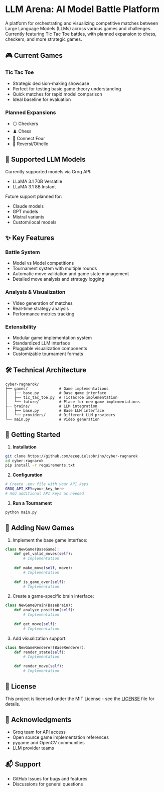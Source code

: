 # LLM Arena: AI Model Battle Platform

A platform for orchestrating and visualizing competitive matches between Large Language Models (LLMs) across various games and challenges. Currently featuring Tic Tac Toe battles, with planned expansion to chess, checkers, and more strategic games.

## 🎮 Current Games

### Tic Tac Toe
- Strategic decision-making showcase
- Perfect for testing basic game theory understanding
- Quick matches for rapid model comparison
- Ideal baseline for evaluation

### Planned Expansions
- ⚪ Checkers
- ♟️ Chess
- 🎲 Connect Four
- 🎯 Reversi/Othello

## 🤖 Supported LLM Models

Currently supported models via Groq API:
- LLaMA 3.1 70B Versatile
- LLaMA 3.1 8B Instant

Future support planned for:
- Claude models
- GPT models
- Mistral variants
- Custom/local models

## ✨ Key Features

### Battle System
- Model vs Model competitions
- Tournament system with multiple rounds
- Automatic move validation and game state management
- Detailed move analysis and strategy logging

### Analysis & Visualization
- Video generation of matches
- Real-time strategy analysis
- Performance metrics tracking

### Extensibility
- Modular game implementation system
- Standardized LLM interface
- Pluggable visualization components
- Customizable tournament formats

## 🛠️ Technical Architecture

```
cyber-ragnarok/
├── games/              # Game implementations
│   ├── base.py         # Base game interface
│   ├── tic_tac_toe.py  # TicTacToe implementation
│   └── future/         # Place for new game implementations
├── brains/             # LLM integration
│   ├── base.py         # Base LLM interface
│   └── providers/      # Different LLM providers
└── main.py             # Video generation
```

## 🚀 Getting Started

1. **Installation**
```bash
git clone https://github.com/ezequielsobrino/cyber-ragnarok
cd cyber-ragnarok
pip install -r requirements.txt
```

2. **Configuration**
```bash
# Create .env file with your API keys
GROQ_API_KEY=your_key_here
# Add additional API keys as needed
```

3. **Run a Tournament**
```bash
python main.py
```

## 🎯 Adding New Games

1. Implement the base game interface:
```python
class NewGame(BaseGame):
    def get_valid_moves(self):
        # Implementation
    
    def make_move(self, move):
        # Implementation
    
    def is_game_over(self):
        # Implementation
```

2. Create a game-specific brain interface:
```python
class NewGameBrain(BaseBrain):
    def analyze_position(self):
        # Implementation
    
    def get_move(self):
        # Implementation
```

3. Add visualization support:
```python
class NewGameRenderer(BaseRenderer):
    def render_state(self):
        # Implementation
    
    def render_move(self):
        # Implementation
```

## 📄 License

This project is licensed under the MIT License - see the [LICENSE](LICENSE) file for details.

## 🌟 Acknowledgments

- Groq team for API access
- Open source game implementation references
- pygame and OpenCV communities
- LLM provider teams

## 📬 Support

- GitHub Issues for bugs and features
- Discussions for general questions